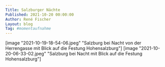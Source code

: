 ```yaml
---
Title: Salzburger Nächte
Published: 2021-10-20 00:00:00
Author: René Fischer
Layout: blog
Tag: #momentaufnahme
---
```

[image "2021-10-19-18-54-06.jpeg" "Salzburg bei Nacht von der Herrengasse mit Blick auf die Festung Hohensalzburg"]
[image "2021-10-20-06-33-02.jpeg" "Salzburg bei Nacht mit Blick auf die Festung Hohensalzburg"]
